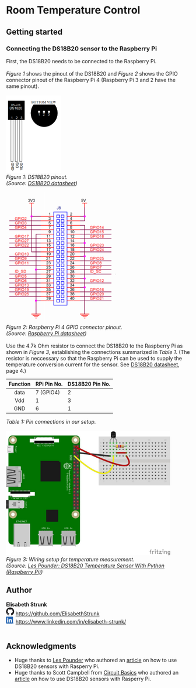 # Room Temperature Control

## Getting started

### Connecting the DS18B20 sensor to the Raspberry Pi
First, the DS18B20 needs to be connected to the Raspberry Pi.<br>
<br>
_Figure 1_ shows the pinout of the DS18B20 and _Figure 2_ shows the GPIO connector pinout of the Raspberry Pi 4 (Raspberry Pi 3 and 2 have the same pinout).<br>
<br>
<img src="readme_images/pinout_DS18B20.png" width=150><br>
_Figure 1: DS18B20 pinout. <br>(Source: [DS18B20 datasheet](data_sheets/DS18B20.pdf))_<br>
<br>
<img src="readme_images/pinout_RPi4.png" width=300><br>
_Figure 2: Raspberry Pi 4 GPIO connector pinout. <br>(Source: [Raspberry Pi datasheet](data_sheets/RPi4.pdf))_<br>
<br>
Use the 4.7k Ohm resistor to connect the DS18B20 to the Raspberry Pi as shown in _Figure 3_, establishing the connections summarized in _Table 1_.
(The resistor is neccessary so that the Raspberry Pi can be used to supply the temperature conversion current for the sensor. See [DS18B20 datasheet](data_sheets/DS18B20), page 4.)<br>

| Function |  RPi Pin No. | DS18B20 Pin No. |
| :---: | :--- | :--- |
| data  | 7 (GPIO4) | 2 |
| Vdd   | 1 | 3 |
| GND   | 6 | 1 |
_Table 1: Pin connections in our setup._<br>
<br>
<img src="readme_images/connect_DS18B20.jpg" width=450><br>
_Figure 3: Wiring setup for temperature measurement.<br>(Source: [Les Pounder: DS18B20 Temperature Sensor With Python (Raspberry Pi)](https://bigl.es/ds18b20-temperature-sensor-with-python-raspberry-pi/))_

## Author

**Elisabeth Strunk**<br>
<img src="readme_images/GitHub-Mark-32px.png" width=22> https://github.com/ElisabethStrunk<br>
<img src="readme_images/LI-In-Bug.png" width=22> https://www.linkedin.com/in/elisabeth-strunk/<br>
<br>

## Acknowledgments

* Huge thanks to [Les Pounder](https://bigl.es/author/les/) who authored an [article](https://bigl.es/ds18b20-temperature-sensor-with-python-raspberry-pi/) on how to use DS18B20 sensors with Rasperry Pi.
* Huge thanks to Scott Campbell from [Circuit Basics](http://www.circuitbasics.com/) who authored an [article](https://bigl.es/ds18b20-temperature-sensor-with-python-raspberry-pi/) on how to use DS18B20 sensors with Rasperry Pi.